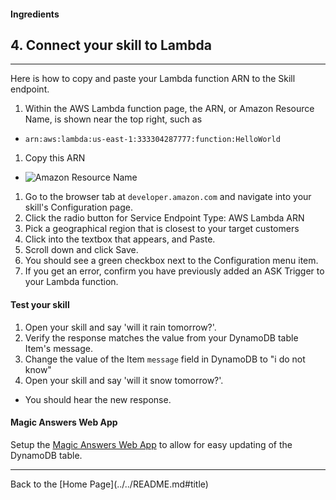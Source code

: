 #### Ingredients
## 4. Connect your skill to Lambda <a id="title"></a>
<hr />

Here is how to copy and paste your Lambda function ARN to the Skill endpoint.

1. Within the AWS Lambda function page, the ARN, or Amazon Resource Name, is shown near the top right, such as
 *  ``` arn:aws:lambda:us-east-1:333304287777:function:HelloWorld ```
1. Copy this ARN
 + ![Amazon Resource Name](https://m.media-amazon.com/images/G/01/cookbook/arn._TTH_.png)
1. Go to the browser tab at ```developer.amazon.com``` and navigate into your skill's Configuration page.
1. Click the radio button for Service Endpoint Type: AWS Lambda ARN
1. Pick a geographical region that is closest to your target customers
1. Click into the textbox that appears, and Paste.
1. Scroll down and click Save.
1. You should see a green checkbox next to the Configuration menu item.
1. If you get an error, confirm you have previously added an ASK Trigger to your Lambda function.


#### Test your skill

1. Open your skill and say 'will it rain tomorrow?'.
1. Verify the response matches the value from your DynamoDB table Item's message.
1. Change the value of the Item ```message``` field in DynamoDB to "i do not know"
1. Open your skill and say 'will it snow tomorrow?'.
 + You should hear the new response.

#### Magic Answers Web App

Setup the [Magic Answers Web App](../webapp/tests/README.md) to allow for easy updating of the DynamoDB table.



<hr />
Back to the [Home Page](../../README.md#title)
